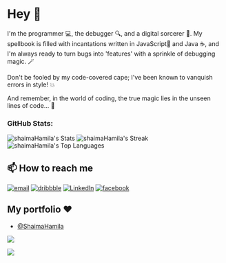 
# Hey 🐥

I'm the programmer 💻, the debugger 🔍, and a digital sorcerer 🧹. My spellbook is filled with incantations written in JavaScript🚀 and Java ☕, and I'm always ready to turn bugs into 'features' with a sprinkle of debugging magic. 🪄

Don't be fooled by my code-covered cape; I've been known to vanquish errors in style! 💥

And remember, in the world of coding, the true magic lies in the unseen lines of code... 🔮

### GitHub Stats:

![shaimaHamila's Stats](https://github-readme-stats.vercel.app/api?username=shaimaHamila&theme=nightowl&show_icons=true&hide_border=true&count_private=true)
![shaimaHamila's Streak](https://github-readme-streak-stats.herokuapp.com/?user=shaimaHamila&theme=nightowl&hide_border=true)
![shaimaHamila's Top Languages](https://github-readme-stats.vercel.app/api/top-langs/?username=shaimaHamila&theme=nightowl&show_icons=true&hide_border=true&layout=compact)


## 📫 How to reach me
 [![email](https://img.shields.io/badge/@shaimaHamila-lightgrey?style=for-the-badge)](mailto:2861984+hamilachaima1@gmail.com)
 [![dribbble](https://img.shields.io/badge/Twitter-%231DA1F2.svg?style=for-the-badge&logo=Twitter&logoColor=white)](https://dribbble.com/shaimaHamila) 
 [![LinkedIn](https://img.shields.io/badge/LinkedIn-%230077B5.svg?style=for-the-badge&logo=linkedin&logoColor=white)](https://www.linkedin.com/in/shaimahamila/) 
 [![facebook](https://img.shields.io/badge/Twitter-%231DA1F2.svg?style=for-the-badge&logo=Twitter&logoColor=white)](https://www.facebook.com/shaimaHamila) 


## My portfolio ❤️
- [@ShaimaHamila](https://shaimahamila.pages.dev/)

![](https://quotes-github-readme.vercel.app/api?type=horizontal&theme=dark)


[![](https://visitcount.itsvg.in/api?id=shaimaHamila&label=Profile%20Views&color=7&icon=6&pretty=true)](https://visitcount.itsvg.in)
